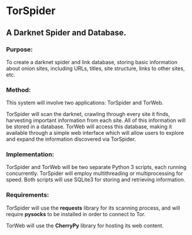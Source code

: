# TorSpider

## A Darknet Spider and Database.

### Purpose:

To create a darknet spider and link database, storing basic information about onion sites, including URLs, titles, site structure, links to other sites, etc.

### Method:

This system will involve two applications: TorSpider and TorWeb.

TorSpider will scan the darknet, crawling through every site it finds, harvesting important information from each site. All of this information will be stored in a database. TorWeb will access this database, making it available through a simple web interface which will allow users to explore and expand the information discovered via TorSpider.

### Implementation:

TorSpider and TorWeb will be two separate Python 3 scripts, each running concurrently. TorSpider will employ multithreading or multiprocessing for speed. Both scripts will use SQLite3 for storing and retrieving information.

### Requirements:

TorSpider will use the **requests** library for its scanning process, and will require **pysocks** to be installed in order to connect to Tor.

TorWeb will use the **CherryPy** library for hosting its web content.